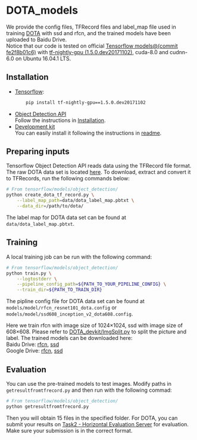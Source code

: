 # DOTA_models

We provide the config files, TFRecord files and label_map file used in training [DOTA](http://captain.whu.edu.cn/DOTAweb/dataset.html) with ssd and rfcn, and the trained models have been uploaded to Baidu Drive.   
Notice that our code is tested on official [Tensorflow models@(commit fe2f8b01c6)](https://github.com/tensorflow/models/tree/fe2f8b01c686fd62272c3992686a637db926ce5c) with [tf-nightly-gpu (1.5.0.dev20171102)](https://pypi.org/project/tf-nightly-gpu/), cuda-8.0 and cudnn-6.0 on Ubuntu 16.04.1 LTS.

## Installation
- [Tensorflow](https://pypi.org/project/tf-nightly-gpu/):
  ```bash
      pip install tf-nightly-gpu==1.5.0.dev20171102
  ```
- [Object Detection API](https://github.com/ringringyi/DOTA_models/tree/master/object_detection)<br>
  Follow the instructions in [Installation](https://github.com/ringringyi/DOTA_models/blob/master/object_detection/g3doc/installation.md).
- [Development kit](https://github.com/CAPTAIN-WHU/DOTA_devkit)<br>
  You can easily install it following the instructions in [readme](https://github.com/CAPTAIN-WHU/DOTA_devkit/blob/master/readme.md).

## Preparing inputs
Tensorflow Object Detection API reads data using the TFRecord file format. The raw DOTA data set is located [here](http://captain.whu.edu.cn/DOTAweb/dataset.html). To download, extract and convert it to TFRecords, run the following commands
below:
```bash
# From tensorflow/models/object_detection/
python create_dota_tf_record.py \
    --label_map_path=data/dota_label_map.pbtxt \
    --data_dir=/path/to/dota/
```
The label map for DOTA data set can be found at `data/dota_label_map.pbtxt`.

## Training
A local training job can be run with the following command:

```bash
# From tensorflow/models/object_detection/
python train.py \
    --logtostderr \
    --pipeline_config_path=${PATH_TO_YOUR_PIPELINE_CONFIG} \
    --train_dir=${PATH_TO_TRAIN_DIR}
```
The pipline config file for DOTA data set can be found at `models/model/rfcn_resnet101_dota.config` or  `models/model/ssd608_inception_v2_dota608.config`.

Here we train rfcn with image size of 1024×1024, ssd with image size of 608×608. Please refer to [DOTA_devkit/ImgSplit.py](https://github.com/CAPTAIN-WHU/DOTA_devkit/blob/master/ImgSplit.py) to split the picture and label. The trained models can be downloaded here:<br>
  Baidu Drive: [rfcn](https://pan.baidu.com/s/15fFYrffdF94UzA5tYq6ToQ), [ssd](https://pan.baidu.com/s/1Gg4KYlqBtyp83DHJW1qTxg)<br>
  Google Drive: [rfcn](https://drive.google.com/open?id=1IIyTRcV1LcCqiyU1xTWftOnOD015ka2P), [ssd](https://drive.google.com/open?id=1Kt82V0PG4hJ6rCsFDnrhAGTbOw0v7xYK)

## Evaluation
You can use the pre-trained models to test images. Modify paths in `getresultfromtfrecord.py` and then run with the following commad:
```bash
# From tensorflow/models/object_detection/
python getresultfromtfrecord.py
```
Then you will obtain 15 files in the specified folder. For DOTA, you can submit your results on [Task2 - Horizontal Evaluation Server](http://captain.whu.edu.cn/DOTAweb/evaluation.html) for evaluation. Make sure your submission is in the correct format. 
